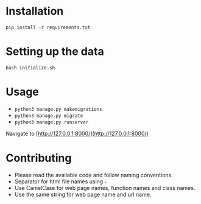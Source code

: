 # Installation

`pip install -r requirements.txt`

# Setting up the data

`bash initialize.sh`

# Usage

- `python3 manage.py makemigrations`
- `python3 manage.py migrate`
- `python3 manage.py runserver`

Navigate to [http://127.0.0.1:8000/](http://127.0.0.1:8000/)

# Contributing

- Please read the available code and follow naming conventions. 
- Separator for html file names using `-`
- Use CamelCase for web page names, function names and class names.
- Use the same string for web page name and url name.

